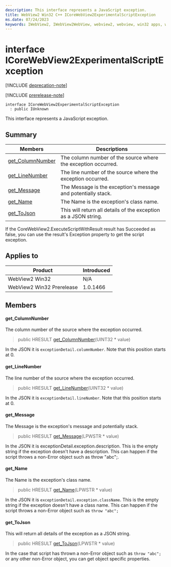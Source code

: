 ```yaml
---
description: This interface represents a JavaScript exception.
title: WebView2 Win32 C++ ICoreWebView2ExperimentalScriptException
ms.date: 07/24/2023
keywords: IWebView2, IWebView2WebView, webview2, webview, win32 apps, win32, edge, ICoreWebView2, ICoreWebView2Controller, browser control, edge html, ICoreWebView2ExperimentalScriptException
---
```


# interface ICoreWebView2ExperimentalScriptException

[!INCLUDE [deprecation-note](../includes/deprecation-note.md)]

[!INCLUDE [prerelease-note](../includes/prerelease-note.md)]

```
interface ICoreWebView2ExperimentalScriptException
  : public IUnknown
```

This interface represents a JavaScript exception.

## Summary

 Members                        | Descriptions
--------------------------------|---------------------------------------------
[get_ColumnNumber](#get_columnnumber) | The column number of the source where the exception occurred.
[get_LineNumber](#get_linenumber) | The line number of the source where the exception occurred.
[get_Message](#get_message) | The Message is the exception's message and potentially stack.
[get_Name](#get_name) | The Name is the exception's class name.
[get_ToJson](#get_tojson) | This will return all details of the exception as a JSON string.

If the CoreWebView2.ExecuteScriptWithResult result has Succeeded as false, you can use the result's Exception property to get the script exception.

## Applies to

Product                         | Introduced
--------------------------------|---------------------------------------------
WebView2 Win32            |    N/A
WebView2 Win32 Prerelease |    1.0.1466

## Members

#### get_ColumnNumber

The column number of the source where the exception occurred.

> public HRESULT [get_ColumnNumber](#get_columnnumber)(UINT32 * value)

In the JSON it is `exceptionDetail.columnNumber`. Note that this position starts at 0.

#### get_LineNumber

The line number of the source where the exception occurred.

> public HRESULT [get_LineNumber](#get_linenumber)(UINT32 * value)

In the JSON it is `exceptionDetail.lineNumber`. Note that this position starts at 0.

#### get_Message

The Message is the exception's message and potentially stack.

> public HRESULT [get_Message](#get_message)(LPWSTR * value)

In the JSON it is exceptionDetail.exception.description. This is the empty string if the exception doesn't have a description. This can happen if the script throws a non-Error object such as throw "abc";.

#### get_Name

The Name is the exception's class name.

> public HRESULT [get_Name](#get_name)(LPWSTR * value)

In the JSON it is `exceptionDetail.exception.className`. This is the empty string if the exception doesn't have a class name. This can happen if the script throws a non-Error object such as `throw "abc";`

#### get_ToJson

This will return all details of the exception as a JSON string.

> public HRESULT [get_ToJson](#get_tojson)(LPWSTR * value)

In the case that script has thrown a non-Error object such as `throw "abc";` or any other non-Error object, you can get object specific properties.

